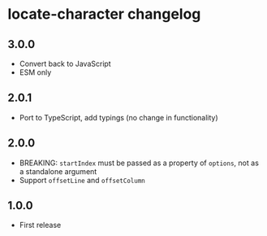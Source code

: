 # locate-character changelog

## 3.0.0

- Convert back to JavaScript
- ESM only

## 2.0.1

- Port to TypeScript, add typings (no change in functionality)

## 2.0.0

- BREAKING: `startIndex` must be passed as a property of `options`, not as a standalone argument
- Support `offsetLine` and `offsetColumn`

## 1.0.0

- First release
